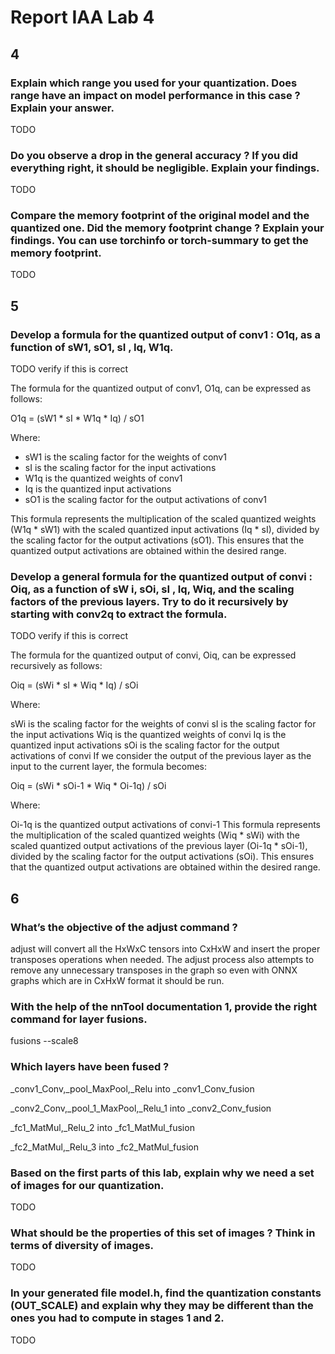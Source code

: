 # Report IAA Lab 4

## 4

###  Explain which range you used for your quantization. Does range have an impact on model performance in this case ? Explain your answer.

TODO

### Do you observe a drop in the general accuracy ? If you did everything right, it should be negligible. Explain your findings.

TODO

### Compare the memory footprint of the original model and the quantized one. Did the memory footprint change ? Explain your findings. You can use torchinfo or torch-summary to get the memory footprint.

TODO

## 5

### Develop a formula for the quantized output of conv1 : O1q, as a function of sW1, sO1, sI , Iq, W1q.

TODO verify if this is correct

The formula for the quantized output of conv1, O1q, can be expressed as follows:

O1q = (sW1 * sI * W1q * Iq) / sO1

Where:
- sW1 is the scaling factor for the weights of conv1
- sI is the scaling factor for the input activations
- W1q is the quantized weights of conv1
- Iq is the quantized input activations
- sO1 is the scaling factor for the output activations of conv1

This formula represents the multiplication of the scaled quantized weights (W1q * sW1) with the scaled quantized input activations (Iq * sI), divided by the scaling factor for the output activations (sO1). This ensures that the quantized output activations are obtained within the desired range.

### Develop a general formula for the quantized output of convi : Oiq, as a function of sW i, sOi, sI , Iq, Wiq, and the scaling factors of the previous layers. Try to do it recursively by starting with conv2q to extract the formula.

TODO verify if this is correct

The formula for the quantized output of convi, Oiq, can be expressed recursively as follows:

Oiq = (sWi * sI * Wiq * Iq) / sOi

Where:

sWi is the scaling factor for the weights of convi
sI is the scaling factor for the input activations
Wiq is the quantized weights of convi
Iq is the quantized input activations
sOi is the scaling factor for the output activations of convi
If we consider the output of the previous layer as the input to the current layer, the formula becomes:

Oiq = (sWi * sOi-1 * Wiq * Oi-1q) / sOi

Where:

Oi-1q is the quantized output activations of convi-1
This formula represents the multiplication of the scaled quantized weights (Wiq * sWi) with the scaled quantized output activations of the previous layer (Oi-1q * sOi-1), divided by the scaling factor for the output activations (sOi). This ensures that the quantized output activations are obtained within the desired range.

## 6

### What’s the objective of the adjust command ?

adjust will convert all the HxWxC tensors into CxHxW and insert the proper transposes operations when needed. The adjust process also attempts to remove any unnecessary transposes in the graph so even with ONNX graphs which are in CxHxW format it should be run.

### With the help of the nnTool documentation 1, provide the right command for layer fusions.

fusions --scale8

### Which layers have been fused ?

_conv1_Conv,_pool_MaxPool,_Relu into _conv1_Conv_fusion

_conv2_Conv,_pool_1_MaxPool,_Relu_1 into _conv2_Conv_fusion

_fc1_MatMul,_Relu_2 into _fc1_MatMul_fusion

_fc2_MatMul,_Relu_3 into _fc2_MatMul_fusion


### Based on the first parts of this lab, explain why we need a set of images for our quantization.

TODO

### What should be the properties of this set of images ? Think in terms of diversity of images.

TODO

### In your generated file model.h, find the quantization constants (OUT_SCALE) and explain why they may be different than the ones you had to compute in stages 1 and 2.

TODO
